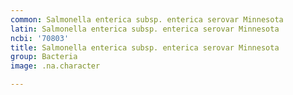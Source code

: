 ```yaml
---
common: Salmonella enterica subsp. enterica serovar Minnesota
latin: Salmonella enterica subsp. enterica serovar Minnesota
ncbi: '70803'
title: Salmonella enterica subsp. enterica serovar Minnesota
group: Bacteria
image: .na.character

---
```

